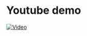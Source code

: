 # Youtube demo
[![Video](https://img.youtube.com/vi/LeqyEPJ0Fko/0.jpg)](https://www.youtube.com/watch?v=LeqyEPJ0Fko)
